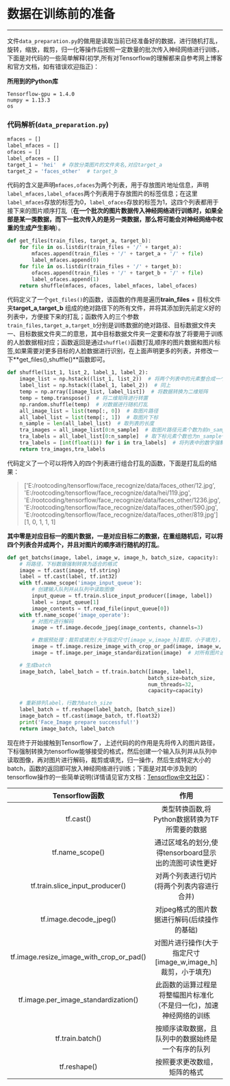 ﻿# 数据在训练前的准备

---

文件`data_preparation.py`的做用是读取当前已经准备好的数据，进行随机打乱，旋转，缩放，裁剪，归一化等操作后按照一定数量的批次传入神经网络进行训练，下面是对代码的一些简单解释(初学,所有对Tensorflow的理解都来自参考网上博客和官方文档，如有错误欢迎指正)：

**所用到的Python库**

    Tensorflow-gpu = 1.4.0
    numpy = 1.13.3
    os
### 代码解析(`data_preparation.py`)
```python
mfaces = []
label_mfaces = []
ofaces = []
label_ofaces = []
target_1 = 'hei'  # 存放分类图片的文件夹名,对应target_a
target_2 = 'faces_other'  # target_b

```
代码的含义是声明`mfaces,ofaces`为两个列表，用于存放图片地址信息，声明`label_mfaces,label_ofaces`两个列表用于存放图片的标签信息；在这里`label_mfaces`存放的标签为0，`label_ofaces`存放的标签为1，这四个列表都用于接下来的图片顺序打乱（**在一个批次的图片数据传入神经网络进行训练时，如果全部是某一类数据，而下一批次传入的是另一类数据，那么将可能会对神经网络中权重的生成产生影响**）。
```python
def get_files(train_files, target_a, target_b):
    for file in os.listdir(train_files + '/' + target_a):
        mfaces.append(train_files + '/' + target_a + '/' + file)
        label_mfaces.append(0)
    for file in os.listdir(train_files + '/' + target_b):
        ofaces.append(train_files + '/' + target_b + '/' + file)
        label_ofaces.append(1)
    return shuffle(mfaces, ofaces, label_mfaces, label_ofaces)
```
代码定义了一个`get_files()`的函数，该函数的作用是遍历**train_files** + 目标文件夹**target_a,target_b** 组成的绝对路径下的所有文件，并将其添加到先前定义好的列表中，方便接下来的打乱；函数传入的三个参数 `train_files,target_a,target_b`分别是训练数据的绝对路径、目标数据文件夹一、目标数据文件夹二的意思，其中目标数据文件夹一定要和存放了将要用于训练的人脸数据相对应；函数返回是通过`shuffle()`函数打乱顺序的图片数据和图片标签,如果需要对更多目标的人脸数据进行识别，在上面声明更多的列表，并修改一下**get_files(),shuffle()**函数即可。
```python
def shuffle(list_1, list_2, label_1, label_2):
    image_list = np.hstack((list_1, list_2))  # 将两个列表中的元素整合成一个列表
    label_list = np.hstack((label_1, label_2))  # 同上
    temp = np.array([image_list, label_list])  # 将数据转换为二维矩阵
    temp = temp.transpose()  # 将二维矩阵进行转置
    np.random.shuffle(temp)  # 对数据进行随机打乱
    all_image_list = list(temp[:, 0])  # 取图片路径
    all_label_list = list(temp[:, 1])  # 取图片下标
    n_sample = len(all_label_list)  # 取列表的长度
    tra_images = all_image_list[0:n_sample]  # 取图片路径元素个数为前n_sample个
    tra_labels = all_label_list[0:n_sample]  # 取下标元素个数也为n_sample个
    tra_labels = [int(float(i)) for i in tra_labels]  # 将列表中的数字强制转换为int型(整形)
    return tra_images,tra_labels
```
代码定义了一个可以将传入的四个列表进行组合打乱的函数，下面是打乱后的结果：
>['E:/rootcoding/tensorflow/face_recognize/data/faces_other/12.jpg', 'E:/rootcoding/tensorflow/face_recognize/data/hei/119.jpg', 'E:/rootcoding/tensorflow/face_recognize/data/faces_other/1236.jpg', 'E:/rootcoding/tensorflow/face_recognize/data/faces_other/590.jpg', 'E:/rootcoding/tensorflow/face_recognize/data/faces_other/819.jpg']
[1, 0, 1, 1, 1]

**其中零是对应目标一的图片数据，一是对应目标二的数据，在重组随机后，可以将四个列表合并成两个，并且对图片的顺序进行随机的打乱**。
```python
def get_batchs(image, label, image_w, image_h, batch_size, capacity):
    # 将路径，下标数据强制转换为适合的格式
    image = tf.cast(image, tf.string)
    label = tf.cast(label, tf.int32)
    with tf.name_scope('image_input_queue'):
        # 创建输入队列并从队列中读取图像
        input_queue = tf.train.slice_input_producer([image, label])
        label = input_queue[1]
        image_contents = tf.read_file(input_queue[0])
    with tf.name_scope('image_operate'):
        # 对图片进行解码
        image = tf.image.decode_jpeg(image_contents, channels=3)

        # 数据预处理：裁剪或填充(大于指定尺寸[image_w,image_h]裁剪，小于填充)，此处可以省略，因为预先准备的数据是固定尺寸的[64 ,64]
        image = tf.image.resize_image_with_crop_or_pad(image, image_w, image_h)
        image = tf.image.per_image_standardization(image)  # 对所有图片进行归一化操作

    # 生成batch
    image_batch, label_batch = tf.train.batch([image, label],
                                              batch_size=batch_size,
                                              num_threads=32,
                                              capacity=capacity)

    # 重新排列label，行数为batch_size
    label_batch = tf.reshape(label_batch, [batch_size])
    image_batch = tf.cast(image_batch, tf.float32)
    print('Face_Image prepare successful!')
    return image_batch, label_batch
```
现在终于开始接触到Tensorflow了，上述代码的的作用是先将传入的图片路径，下标强制转换为tensorflow能够接受的格式，然后创建一个输入队列并从队列中读取图像，再对图片进行解码，裁剪或填充，归一操作，然后生成特定大小的batch，函数的返回即可放入神经网络进行训练；下面是对其中涉及到的tensorflow操作的一些简单说明(详情请见官方文档：[Tensorflow中文社区](http://www.tensorfly.cn/ "跳转至中文社区"))：

|Tensorflow函数|作用|
|:---:|:--:|
|tf.cast()|类型转换函数,将Python数据转换为TF所需要的数据|
|tf.name_scope()|通过区域名的划分,使得tensorboard显示出的流图可读性更好|
|tf.train.slice_input_producer()|对两个列表进行切片(将两个列表内容进行合并)|
|tf.image.decode_jpeg()|对jpeg格式的图片数据进行解码(后续操作的基础)|
|tf.image.resize_image_with_crop_or_pad()|对图片进行操作(大于指定尺寸[image_w,image_h]裁剪，小于填充)|
|tf.image.per_image_standardization()|此函数的运算过程是将整幅图片标准化（不是归一化)，加速神经网络的训练|
|tf.train.batch()|按顺序读取数据，且队列中的数据始终是一个有序的队列|
|tf.reshape()|按照要求更改数组，矩阵的格式|


